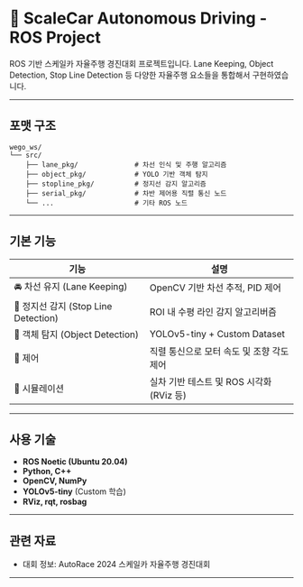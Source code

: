 # 🚗 ScaleCar Autonomous Driving - ROS Project

ROS 기반 스케일카 자율주행 경진대회 프로젝트입니다.
Lane Keeping, Object Detection, Stop Line Detection 등 다양한 자율주행 요소들을 통합해서 구현하였습니다.

---

## 포맷 구조

```
wego_ws/
└── src/
    ├── lane_pkg/              # 차선 인식 및 주행 알고리즘
    ├── object_pkg/            # YOLO 기반 객체 탐지
    ├── stopline_pkg/          # 정지선 감지 알고리즘
    ├── serial_pkg/            # 차반 제어용 직렬 통신 노드
    └── ...                    # 기타 ROS 노드
```

---

## 기본 기능

| 기능             | 설명 |
|------------------|------|
| 🚘 차선 유지 (Lane Keeping) | OpenCV 기반 차선 추적, PID 제어 |
| 🚩 정지선 감지 (Stop Line Detection) | ROI 내 수평 라인 감지 알고리버즘 |
| 🎯 객체 탐지 (Object Detection) | YOLOv5-tiny + Custom Dataset |
| 🔧 제어 | 직렬 통신으로 모터 속도 및 조향 각도 제어 |
| 🧪 시뮬레이션 | 실차 기반 테스트 및 ROS 시각화 (RViz 등) |

---

## 사용 기술

- **ROS Noetic (Ubuntu 20.04)**
- **Python, C++**
- **OpenCV, NumPy**
- **YOLOv5-tiny** (Custom 학습)
- **RViz, rqt, rosbag**

---

## 관련 자료

- 대회 정보: AutoRace 2024 스케일카 자율주행 경진대회

---
